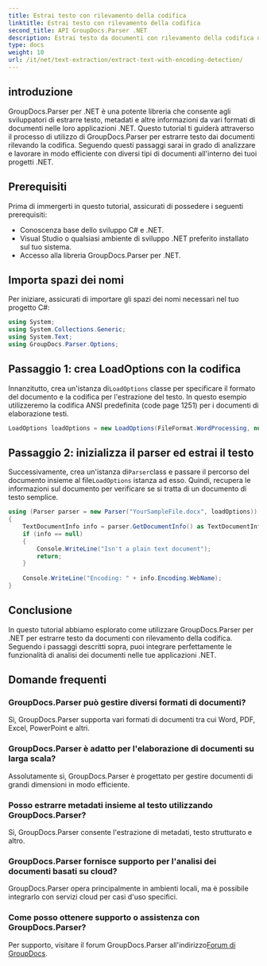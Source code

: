 ```yaml
---
title: Estrai testo con rilevamento della codifica
linktitle: Estrai testo con rilevamento della codifica
second_title: API GroupDocs.Parser .NET
description: Estrai testo da documenti con rilevamento della codifica utilizzando GroupDocs.Parser per .NET. Analizza in modo efficiente vari formati nelle tue applicazioni .NET.
type: docs
weight: 10
url: /it/net/text-extraction/extract-text-with-encoding-detection/
---
```

## introduzione
GroupDocs.Parser per .NET è una potente libreria che consente agli sviluppatori di estrarre testo, metadati e altre informazioni da vari formati di documenti nelle loro applicazioni .NET. Questo tutorial ti guiderà attraverso il processo di utilizzo di GroupDocs.Parser per estrarre testo dai documenti rilevando la codifica. Seguendo questi passaggi sarai in grado di analizzare e lavorare in modo efficiente con diversi tipi di documenti all'interno dei tuoi progetti .NET.
## Prerequisiti
Prima di immergerti in questo tutorial, assicurati di possedere i seguenti prerequisiti:
- Conoscenza base dello sviluppo C# e .NET.
- Visual Studio o qualsiasi ambiente di sviluppo .NET preferito installato sul tuo sistema.
- Accesso alla libreria GroupDocs.Parser per .NET.

## Importa spazi dei nomi
Per iniziare, assicurati di importare gli spazi dei nomi necessari nel tuo progetto C#:
```csharp
using System;
using System.Collections.Generic;
using System.Text;
using GroupDocs.Parser.Options;
```
## Passaggio 1: crea LoadOptions con la codifica
 Innanzitutto, crea un'istanza di`LoadOptions` classe per specificare il formato del documento e la codifica per l'estrazione del testo. In questo esempio utilizzeremo la codifica ANSI predefinita (code page 1251) per i documenti di elaborazione testi.
```csharp
LoadOptions loadOptions = new LoadOptions(FileFormat.WordProcessing, null, null, Encoding.GetEncoding(1251));
```
## Passaggio 2: inizializza il parser ed estrai il testo
 Successivamente, crea un'istanza di`Parser`class e passare il percorso del documento insieme al file`LoadOptions` istanza ad esso. Quindi, recupera le informazioni sul documento per verificare se si tratta di un documento di testo semplice.
```csharp
using (Parser parser = new Parser("YourSampleFile.docx", loadOptions))
{
    TextDocumentInfo info = parser.GetDocumentInfo() as TextDocumentInfo;
    if (info == null)
    {
        Console.WriteLine("Isn't a plain text document");
        return;
    }
    
    Console.WriteLine("Encoding: " + info.Encoding.WebName);
}
```

## Conclusione
In questo tutorial abbiamo esplorato come utilizzare GroupDocs.Parser per .NET per estrarre testo da documenti con rilevamento della codifica. Seguendo i passaggi descritti sopra, puoi integrare perfettamente le funzionalità di analisi dei documenti nelle tue applicazioni .NET.

## Domande frequenti
### GroupDocs.Parser può gestire diversi formati di documenti?
Sì, GroupDocs.Parser supporta vari formati di documenti tra cui Word, PDF, Excel, PowerPoint e altri.
### GroupDocs.Parser è adatto per l'elaborazione di documenti su larga scala?
Assolutamente sì, GroupDocs.Parser è progettato per gestire documenti di grandi dimensioni in modo efficiente.
### Posso estrarre metadati insieme al testo utilizzando GroupDocs.Parser?
Sì, GroupDocs.Parser consente l'estrazione di metadati, testo strutturato e altro.
### GroupDocs.Parser fornisce supporto per l'analisi dei documenti basati su cloud?
GroupDocs.Parser opera principalmente in ambienti locali, ma è possibile integrarlo con servizi cloud per casi d'uso specifici.
### Come posso ottenere supporto o assistenza con GroupDocs.Parser?
Per supporto, visitare il forum GroupDocs.Parser all'indirizzo[Forum di GroupDocs](https://forum.groupdocs.com/c/parser/17).